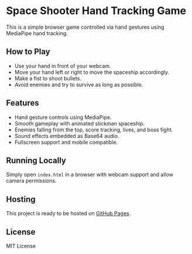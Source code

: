 # Space Shooter Hand Tracking Game

This is a simple browser game controlled via hand gestures using MediaPipe hand tracking.

## How to Play
- Use your hand in front of your webcam.
- Move your hand left or right to move the spaceship accordingly.
- Make a fist to shoot bullets.
- Avoid enemies and try to survive as long as possible.

## Features
- Hand gesture controls using MediaPipe.
- Smooth gameplay with animated stickman spaceship.
- Enemies falling from the top, score tracking, lives, and boss fight.
- Sound effects embedded as Base64 audio.
- Fullscreen support and mobile compatible.

## Running Locally
Simply open `index.html` in a browser with webcam support and allow camera permissions.

## Hosting
This project is ready to be hosted on [GitHub Pages](https://pages.github.com/).

## License
MIT License
